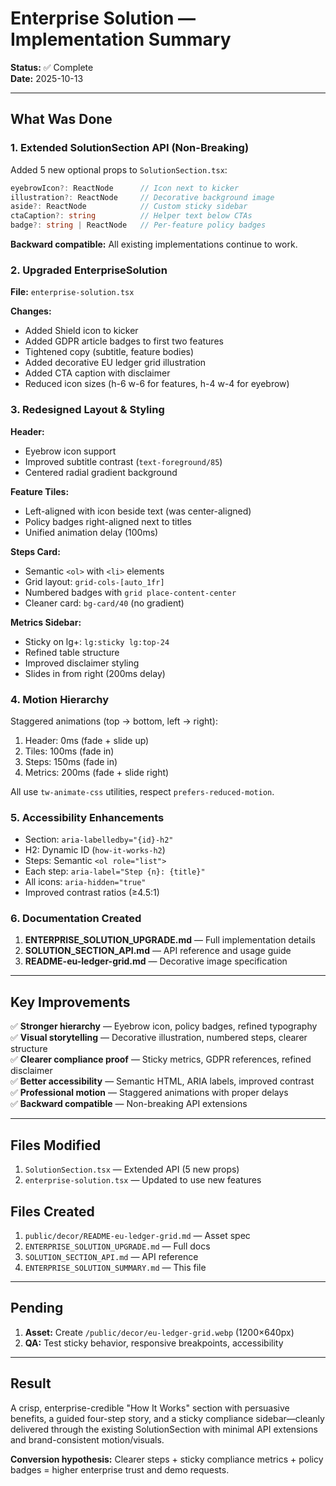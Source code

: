 # Enterprise Solution — Implementation Summary

**Status:** ✅ Complete  
**Date:** 2025-10-13

---

## What Was Done

### 1. Extended SolutionSection API (Non-Breaking)

Added 5 new optional props to `SolutionSection.tsx`:

```typescript
eyebrowIcon?: ReactNode      // Icon next to kicker
illustration?: ReactNode     // Decorative background image
aside?: ReactNode            // Custom sticky sidebar
ctaCaption?: string          // Helper text below CTAs
badge?: string | ReactNode   // Per-feature policy badges
```

**Backward compatible:** All existing implementations continue to work.

### 2. Upgraded EnterpriseSolution

**File:** `enterprise-solution.tsx`

**Changes:**
- Added Shield icon to kicker
- Added GDPR article badges to first two features
- Tightened copy (subtitle, feature bodies)
- Added decorative EU ledger grid illustration
- Added CTA caption with disclaimer
- Reduced icon sizes (h-6 w-6 for features, h-4 w-4 for eyebrow)

### 3. Redesigned Layout & Styling

**Header:**
- Eyebrow icon support
- Improved subtitle contrast (`text-foreground/85`)
- Centered radial gradient background

**Feature Tiles:**
- Left-aligned with icon beside text (was center-aligned)
- Policy badges right-aligned next to titles
- Unified animation delay (100ms)

**Steps Card:**
- Semantic `<ol>` with `<li>` elements
- Grid layout: `grid-cols-[auto_1fr]`
- Numbered badges with `grid place-content-center`
- Cleaner card: `bg-card/40` (no gradient)

**Metrics Sidebar:**
- Sticky on lg+: `lg:sticky lg:top-24`
- Refined table structure
- Improved disclaimer styling
- Slides in from right (200ms delay)

### 4. Motion Hierarchy

Staggered animations (top → bottom, left → right):

1. Header: 0ms (fade + slide up)
2. Tiles: 100ms (fade in)
3. Steps: 150ms (fade in)
4. Metrics: 200ms (fade + slide right)

All use `tw-animate-css` utilities, respect `prefers-reduced-motion`.

### 5. Accessibility Enhancements

- Section: `aria-labelledby="{id}-h2"`
- H2: Dynamic ID (`how-it-works-h2`)
- Steps: Semantic `<ol role="list">`
- Each step: `aria-label="Step {n}: {title}"`
- All icons: `aria-hidden="true"`
- Improved contrast ratios (≥4.5:1)

### 6. Documentation Created

1. **ENTERPRISE_SOLUTION_UPGRADE.md** — Full implementation details
2. **SOLUTION_SECTION_API.md** — API reference and usage guide
3. **README-eu-ledger-grid.md** — Decorative image specification

---

## Key Improvements

✅ **Stronger hierarchy** — Eyebrow icon, policy badges, refined typography  
✅ **Visual storytelling** — Decorative illustration, numbered steps, clearer structure  
✅ **Clearer compliance proof** — Sticky metrics, GDPR references, refined disclaimer  
✅ **Better accessibility** — Semantic HTML, ARIA labels, improved contrast  
✅ **Professional motion** — Staggered animations with proper delays  
✅ **Backward compatible** — Non-breaking API extensions  

---

## Files Modified

1. `SolutionSection.tsx` — Extended API (5 new props)
2. `enterprise-solution.tsx` — Updated to use new features

## Files Created

1. `public/decor/README-eu-ledger-grid.md` — Asset spec
2. `ENTERPRISE_SOLUTION_UPGRADE.md` — Full docs
3. `SOLUTION_SECTION_API.md` — API reference
4. `ENTERPRISE_SOLUTION_SUMMARY.md` — This file

---

## Pending

1. **Asset:** Create `/public/decor/eu-ledger-grid.webp` (1200×640px)
2. **QA:** Test sticky behavior, responsive breakpoints, accessibility

---

## Result

A crisp, enterprise-credible "How It Works" section with persuasive benefits, a guided four-step story, and a sticky compliance sidebar—cleanly delivered through the existing SolutionSection with minimal API extensions and brand-consistent motion/visuals.

**Conversion hypothesis:** Clearer steps + sticky compliance metrics + policy badges = higher enterprise trust and demo requests.
